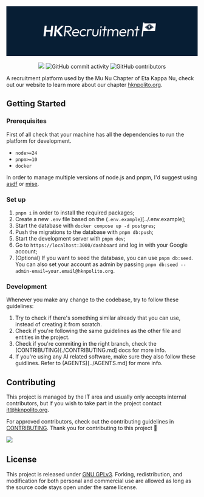 <div align="center">
  <img src="docs/img/cover.svg" alt="HKRecruitment">

  ![](https://img.shields.io/badge/HKN_Chapter-MuNu-blue) ![GitHub commit activity](https://img.shields.io/github/commit-activity/w/MuNuChapterHKN/HKrecruitment) ![GitHub contributors](https://img.shields.io/github/contributors/MuNuChapterHKN/HKrecruitment) 

</div>

A recruitment platform used by the Mu Nu Chapter of Eta Kappa Nu, check out our website to learn more about our chapter [hknpolito.org](https://hknpolito.org).

## Getting Started

### Prerequisites

First of all check that your machine has all the dependencies to run the platform for development.

- `node>=24`
- `pnpm>=10`
- `docker`

In order to manage multiple versions of node.js and pnpm, I'd suggest using [asdf](https://asdf-vm.com/) or [mise](https://github.com/jdx/mise).

### Set up

1. `pnpm i` in order to install the required packages;
2. Create a new `.env` file based on the (`.env.example`)[../.env.example];
3. Start the database with `docker compose up -d postgres`;
4. Push the migrations to the database with `pnpm db:push`;
5. Start the development server with `pnpm dev`;
6. Go to `https://localhost:3000/dashboard` and log in with your Google account;
7. (Optional) If you want to seed the database, you can use `pnpm db:seed`. You can also set your account as admin by passing `pnpm db:seed --admin-email=your.email@hknpolito.org`.

### Development 

Whenever you make any change to the codebase, try to follow these guidelines:

1. Try to check if there's something similar already that you can use, instead of creating it from scratch.
2. Check if you're following the same guidelines as the other file and entities in the project.
3. Check if you're commiting in the right branch, check the (CONTRIBUTING)[./CONTRIBUTING.md] docs for more info.
4. If you're using any AI related software, make sure they also follow these guidlines. Refer to (AGENTS)[../AGENTS.md] for more info.

## Contributing

This project is managed by the IT area and usually only accepts internal contributors, but if you wish to take part in the project contact [it@hknpolito.org](mailto:it@hknpolito.org).

For approved contributors, check out the contributing guidelines in [CONTRIBUTING](./docs/CONTRIBUTING.md). Thank you for contributing to this project 💙

<a href="https://github.com/MuNuChapterHKN/HKrecruitment/graphs/contributors">
  <img src="https://contrib.rocks/image?repo=MuNuChapterHKN/HKrecruitment" />
</a>

## License

This project is released under [GNU GPLv3](./LICENSE). Forking, redistribution, and modification for both personal and commercial use are allowed as long as the source code stays open under the same license.
